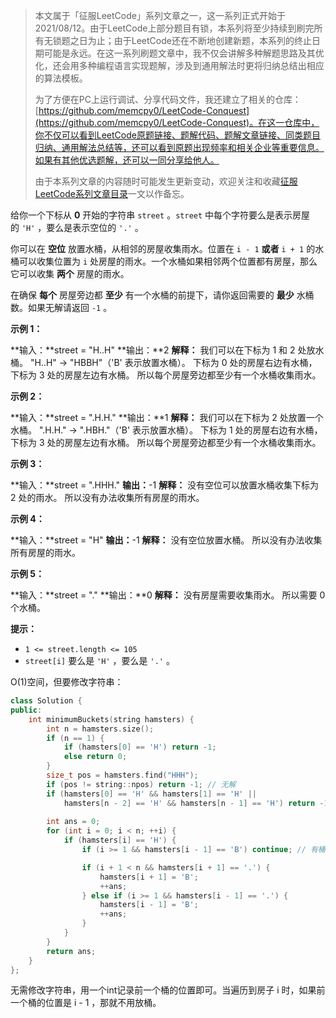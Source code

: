 > 本文属于「征服LeetCode」系列文章之一，这一系列正式开始于2021/08/12。由于LeetCode上部分题目有锁，本系列将至少持续到刷完所有无锁题之日为止；由于LeetCode还在不断地创建新题，本系列的终止日期可能是永远。在这一系列刷题文章中，我不仅会讲解多种解题思路及其优化，还会用多种编程语言实现题解，涉及到通用解法时更将归纳总结出相应的算法模板。
> <b></b>
> 
> 为了方便在PC上运行调试、分享代码文件，我还建立了相关的仓库：[https://github.com/memcpy0/LeetCode-Conquest](https://github.com/memcpy0/LeetCode-Conquest)。在这一仓库中，你不仅可以看到LeetCode原题链接、题解代码、题解文章链接、同类题目归纳、通用解法总结等，还可以看到原题出现频率和相关企业等重要信息。如果有其他优选题解，还可以一同分享给他人。
> <b></b>
> 
> 由于本系列文章的内容随时可能发生更新变动，欢迎关注和收藏[征服LeetCode系列文章目录](https://memcpy0.blog.csdn.net/article/details/119656559)一文以作备忘。


给你一个下标从 **0** 开始的字符串 `street` 。`street` 中每个字符要么是表示房屋的 `'H'` ，要么是表示空位的 `'.'` 。

你可以在 **空位** 放置水桶，从相邻的房屋收集雨水。位置在 `i - 1` **或者** `i + 1` 的水桶可以收集位置为 `i` 处房屋的雨水。一个水桶如果相邻两个位置都有房屋，那么它可以收集 **两个** 房屋的雨水。

在确保 **每个** 房屋旁边都 **至少** 有一个水桶的前提下，请你返回需要的 **最少** 水桶数。如果无解请返回 `-1` 。

**示例 1：**

**输入：**street = "H..H"
**输出：**2
**解释：**
我们可以在下标为 1 和 2 处放水桶。
"H..H" -> "HBBH"（'B' 表示放置水桶）。
下标为 0 处的房屋右边有水桶，下标为 3 处的房屋左边有水桶。
所以每个房屋旁边都至少有一个水桶收集雨水。

**示例 2：**

**输入：**street = ".H.H."
**输出：**1
**解释：**
我们可以在下标为 2 处放置一个水桶。
".H.H." -> ".HBH."（'B' 表示放置水桶）。
下标为 1 处的房屋右边有水桶，下标为 3 处的房屋左边有水桶。
所以每个房屋旁边都至少有一个水桶收集雨水。

**示例 3：**

**输入：**street = ".HHH."
**输出：**-1
**解释：**
没有空位可以放置水桶收集下标为 2 处的雨水。
所以没有办法收集所有房屋的雨水。

**示例 4：**

**输入：**street = "H"
**输出：**-1
**解释：**
没有空位放置水桶。
所以没有办法收集所有房屋的雨水。

**示例 5：**

**输入：**street = "."
**输出：**0
**解释：**
没有房屋需要收集雨水。
所以需要 0 个水桶。

**提示：**

- `1 <= street.length <= 105`
- `street[i]` 要么是 `'H'` ，要么是 `'.'` 。

O(1)空间，但要修改字符串：
```cpp
class Solution {
public:
    int minimumBuckets(string hamsters) {
        int n = hamsters.size();
        if (n == 1) {
            if (hamsters[0] == 'H') return -1;
            else return 0;
        } 
        size_t pos = hamsters.find("HHH");
        if (pos != string::npos) return -1; // 无解
        if (hamsters[0] == 'H' && hamsters[1] == 'H' ||
            hamsters[n - 2] == 'H' && hamsters[n - 1] == 'H') return -1;
        
        int ans = 0;
        for (int i = 0; i < n; ++i) {
            if (hamsters[i] == 'H') {
                if (i >= 1 && hamsters[i - 1] == 'B') continue; // 有桶了

                if (i + 1 < n && hamsters[i + 1] == '.') {
                    hamsters[i + 1] = 'B';
                    ++ans;
                } else if (i >= 1 && hamsters[i - 1] == '.') {
                    hamsters[i - 1] = 'B';
                    ++ans;
                }
            }
        }
        return ans;
    }
};
```
无需修改字符串，用一个int记录前一个桶的位置即可。当遍历到房子 i 时，如果前一个桶的位置是 i - 1 ，那就不用放桶。
